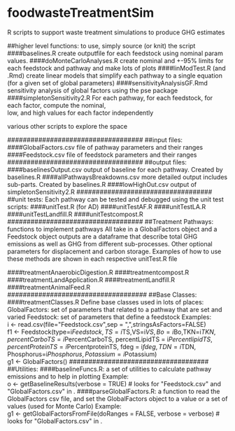 # foodwasteTreatmentSim
R scripts to support waste treatment simulations to produce GHG estimates


##higher level functions:  to use, simply source (or knit) the script
####baselines.R
    create outputfile for each feedstock using nominal param values.
####doMonteCarloAnalyses.R
    create nominal and +-95% limits for each feedstock and pathway and make lots of plots
####linModTest.R (and .Rmd)
    create linear models that simplify each pathway to a single equation (for a given set of global parameters)
####sensitivityAnalysisGF.Rmd
    sensitivity analysis of global factors using the pse package
####simpletonSensitivity2.R
    For each pathway, for each feedstock, for each factor, compute the nominal,  
    low, and high values for each factor independently

various other scripts to explore the space

###################################
##input files:
####GlobalFactors.csv
    file of pathway parameters and their ranges
####Feedstock.csv
    file of feedstock parameters and their ranges
###################################
##output files:
####baselinesOutput.csv
    output of baseline for each pathway. Created by baselines.R
####allPathwaysBreakdowns.csv
    more detailed output includes sub-parts. Created by baselines.R
####lowHighOut.csv
    output of simpletonSensitivity2.R
###################################
##unit tests:
    Each pathway can be tested and debugged using the unit test scripts:
####unitTest.R (for AD)
####unitTestAF.R
####unitTestLA.R
####unitTestLandfill.R
####unitTestcompost.R
###################################
##Treatment Pathways:  functions to implement pathways
    All take in a GlobalFactors object and a Feedstock object
    outputs are a dataframe that describe total GHG emissions as well as GHG from different sub-processes. 
    Other optional parameters for displacement and carbon storage.
    Examples of how to use these methods are shown in each respective unitTest.R file

####treatmentAnaerobicDigestion.R
####treatmentcompost.R
####treatmentLandApplication.R
####treatmentLandfill.R
####treatmentAnimalFeed.R
####################################
##Base Classes:
####treatmentClasses.R
    Define base classes used in lots of places:
        GlobalFactors: set of parameters that related to a pathway that are set and varied
        Feedstock: set of parameters that define a feedstock
Examples:  
    i <- read.csv(file="Feedstock.csv",sep = ",",stringsAsFactors=FALSE)  
    f1 <- Feedstock(type=i$Feedstock,TS=i$TS,VS=i$VS,Bo=i$Bo,TKN=i$TKN,
                    percentCarboTS = i$PercentCarboTS, 
                    percentLipidTS = i$PercentlipidTS,
                    percentProteinTS = i$PercentproteinTS, 
                    fdeg = i$fdeg,TDN=i$TDN, 
                    Phosphorus=i$Phosphorus, Potassium=i$Potassium)  
    g1 <- GlobalFactors()
####################################
##Utilities:
####baselineFuncs.R:
    a set of utilities to calculate pathway emissions and to help in plotting
Example:  
   o <- getBaselineResults(verbose = TRUE) # looks for "Feedstock.csv" and "GlobalFactors.csv" in .
####parseGlobalFactors.R:
    a function to read the GlobalFactors csv file, and set the GlobalFactors 
        object to a value or a set of values (used for Monte Carlo)
Example:  
   g1 <- getGlobalFactorsFromFile(doRanges = FALSE, verbose = verbose) # looks for "GlobalFactors.csv" in .

